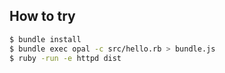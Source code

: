 ## How to try

```bash
$ bundle install
$ bundle exec opal -c src/hello.rb > bundle.js
$ ruby -run -e httpd dist
```
